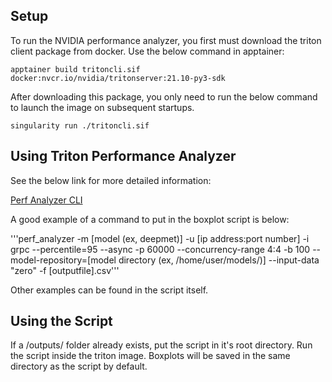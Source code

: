 ## Setup

To run the NVIDIA performance analyzer, you first must download the triton client package from docker. Use the below command in apptainer:

```apptainer build tritoncli.sif docker:nvcr.io/nvidia/tritonserver:21.10-py3-sdk```

After downloading this package, you only need to run the below command to launch the image on subsequent startups.

```singularity run ./tritoncli.sif```


## Using Triton Performance Analyzer
See the below link for more detailed information:

[Perf Analyzer CLI](https://github.com/triton-inference-server/client/blob/main/src/c%2B%2B/perf_analyzer/docs/cli.md#measurement-options)

A good example of a command to put in the boxplot script is below:


'''perf_analyzer -m [model (ex, deepmet)] -u [ip address:port number] -i grpc --percentile=95 --async -p 60000 --concurrency-range 4:4 -b 100 --model-repository=[model directory (ex, /home/user/models/)] --input-data "zero" -f [outputfile].csv'''

Other examples can be found in the script itself. 



## Using the Script

If a /outputs/ folder already exists, put the script in it's root directory. Run the script inside the triton image. Boxplots will be saved in the same directory as the script by default.
